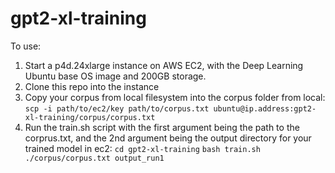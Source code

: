 # gpt2-xl-training

To use:

1) Start a p4d.24xlarge instance on AWS EC2, with the Deep Learning Ubuntu base OS image and 200GB storage.
2) Clone this repo into the instance
3) Copy your corpus from local filesystem into the corpus folder
from local:
`scp -i path/to/ec2/key path/to/corpus.txt ubuntu@ip.address:gpt2-xl-training/corpus/corpus.txt`
4) Run the train.sh script with the first argument being the path to the corprus.txt, and the 2nd argument being the output directory for your trained model
in ec2:
`cd gpt2-xl-training`
`bash train.sh ./corpus/corpus.txt output_run1`
